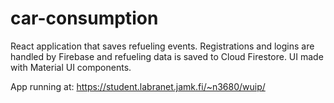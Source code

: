 # car-consumption
React application that saves refueling events. Registrations and logins are handled by Firebase and refueling data is saved to Cloud Firestore. UI made with Material UI components.

App running at: https://student.labranet.jamk.fi/~n3680/wuip/
